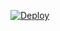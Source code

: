 

[![Deploy](https://www.herokucdn.com/deploy/button.svg)](https://heroku.com/deploy?template=https://github.com/Leo-ilys/Music)

